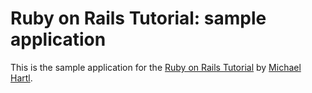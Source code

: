# Ruby on Rails Tutorial: sample application

This is the sample application for the
[Ruby on Rails Tutorial](http://www.railstutorial.org/)
by [Michael Hartl](http://www.michaelhartl.com/).